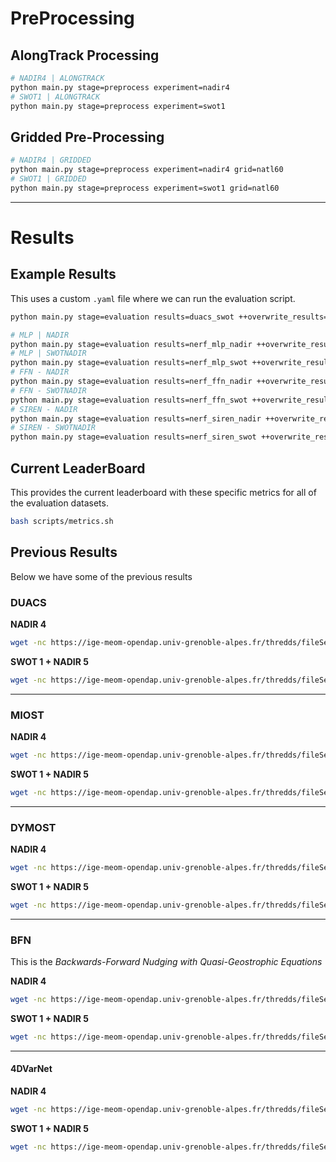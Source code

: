 # PreProcessing

## AlongTrack Processing

```bash
# NADIR4 | ALONGTRACK
python main.py stage=preprocess experiment=nadir4
# SWOT1 | ALONGTRACK
python main.py stage=preprocess experiment=swot1
```

## Gridded Pre-Processing

```bash
# NADIR4 | GRIDDED
python main.py stage=preprocess experiment=nadir4 grid=natl60
# SWOT1 | GRIDDED
python main.py stage=preprocess experiment=swot1 grid=natl60
```

---

# Results

## Example Results 

This uses a custom `.yaml` file where we can run the evaluation script.

```bash
python main.py stage=evaluation results=duacs_swot ++overwrite_results=True postprocess=relative_vorticity
```

```bash
# MLP | NADIR
python main.py stage=evaluation results=nerf_mlp_nadir ++overwrite_results=True postprocess=sea_surface_height ++csv_name=results_nerf
# MLP | SWOTNADIR
python main.py stage=evaluation results=nerf_mlp_swot ++overwrite_results=False postprocess=sea_surface_height ++csv_name=results_nerf
# FFN - NADIR
python main.py stage=evaluation results=nerf_ffn_nadir ++overwrite_results=False postprocess=sea_surface_height ++csv_name=results_nerf
# FFN - SWOTNADIR
python main.py stage=evaluation results=nerf_ffn_swot ++overwrite_results=False postprocess=sea_surface_height ++csv_name=results_nerf
# SIREN - NADIR
python main.py stage=evaluation results=nerf_siren_nadir ++overwrite_results=False postprocess=sea_surface_height ++csv_name=results_nerf
# SIREN - SWOTNADIR
python main.py stage=evaluation results=nerf_siren_swot ++overwrite_results=False postprocess=sea_surface_height ++csv_name=results_nerf
```

## Current LeaderBoard 

This provides the current leaderboard with these specific metrics for all of the evaluation datasets.

```bash
bash scripts/metrics.sh
```

## Previous Results

Below we have some of the previous results


### DUACS


**NADIR 4**

```bash
wget -nc https://ige-meom-opendap.univ-grenoble-alpes.fr/thredds/fileServer/meomopendap/extract/ocean-data-challenges/dc_data1/dc_mapping/2020a_SSH_mapping_NATL60_DUACS_en_j1_tpn_g2.nc
```

**SWOT 1 + NADIR 5**

```bash
wget -nc https://ige-meom-opendap.univ-grenoble-alpes.fr/thredds/fileServer/meomopendap/extract/ocean-data-challenges/dc_data1/dc_mapping/2020a_SSH_mapping_NATL60_DUACS_swot_en_j1_tpn_g2.nc
```


---

### MIOST

**NADIR 4**

```bash
wget -nc https://ige-meom-opendap.univ-grenoble-alpes.fr/thredds/fileServer/meomopendap/extract/ocean-data-challenges/dc_data1/dc_mapping/2020a_SSH_mapping_NATL60_MIOST_en_j1_tpn_g2.nc
```

**SWOT 1 + NADIR 5**

```bash
wget -nc https://ige-meom-opendap.univ-grenoble-alpes.fr/thredds/fileServer/meomopendap/extract/ocean-data-challenges/dc_data1/dc_mapping/2020a_SSH_mapping_NATL60_MIOST_swot_en_j1_tpn_g2.nc
```


---

### DYMOST


**NADIR 4**

```bash
wget -nc https://ige-meom-opendap.univ-grenoble-alpes.fr/thredds/fileServer/meomopendap/extract/ocean-data-challenges/dc_data1/dc_mapping/2020a_SSH_mapping_NATL60_DYMOST_Dynamic_en_j1_tpn_g2.nc
```

**SWOT 1 + NADIR 5**

```bash
wget -nc https://ige-meom-opendap.univ-grenoble-alpes.fr/thredds/fileServer/meomopendap/extract/ocean-data-challenges/dc_data1/dc_mapping/2020a_SSH_mapping_NATL60_DYMOST_Dynamic_swot_en_j1_tpn_g2.nc
```

---

### BFN

This is the *Backwards-Forward Nudging with Quasi-Geostrophic Equations*

**NADIR 4**


```bash
wget -nc https://ige-meom-opendap.univ-grenoble-alpes.fr/thredds/fileServer/meomopendap/extract/ocean-data-challenges/dc_data1/dc_mapping/2020a_SSH_mapping_NATL60_BFN_Steady_State_QG1L_en_j1_tpn_g2.nc
```

**SWOT 1 + NADIR 5**


```bash
wget -nc https://ige-meom-opendap.univ-grenoble-alpes.fr/thredds/fileServer/meomopendap/extract/ocean-data-challenges/dc_data1/dc_mapping/2020a_SSH_mapping_NATL60_BFN_Steady_State_QG1L_swot_en_j1_tpn_g2.nc
```

---

#### 4DVarNet


**NADIR 4**

```bash
wget -nc https://ige-meom-opendap.univ-grenoble-alpes.fr/thredds/fileServer/meomopendap/extract/ocean-data-challenges/dc_data1/dc_mapping/2020a_SSH_mapping_NATL60_4DVarNet_v2022_nadir_GF_GF.nc
```


**SWOT 1 + NADIR 5**

```bash
wget -nc https://ige-meom-opendap.univ-grenoble-alpes.fr/thredds/fileServer/meomopendap/extract/ocean-data-challenges/dc_data1/dc_mapping/2020a_SSH_mapping_NATL60_4DVarNet_v2022_nadirswot_GF_GF.nc
```
